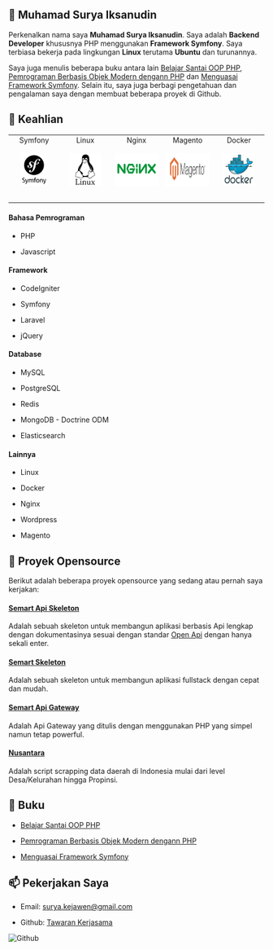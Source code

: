 ## 🧔 Muhamad Surya Iksanudin

Perkenalkan nama saya **Muhamad Surya Iksanudin**. Saya adalah **Backend Developer** khususnya PHP menggunakan **Framework Symfony**. Saya terbiasa bekerja pada lingkungan **Linux** terutama **Ubuntu** dan turunannya.

Saya juga menulis beberapa buku antara lain [Belajar Santai OOP PHP](https://play.google.com/store/books/details/Muhamad_Surya_Iksanudin_Belajar_Santai_OOP_PHP?id=CZeiDwAAQBAJ), [Pemrograman Berbasis Objek Modern dengann PHP](https://play.google.com/store/books/details/Muhamad_Surya_Iksanudin_Pemrograman_Berbasis_Objek?id=CZeiDwAAQBAJ) dan [Menguasai Framework Symfony](https://play.google.com/store/books/details/Muhamad_Surya_Iksanudin_Menguasai_Framework_Symfon?id=CZeiDwAAQBAJ). Selain itu, saya juga berbagi pengetahuan dan pengalaman saya dengan membuat beberapa proyek di Github.

## 🤖 Keahlian

<table>
  <tbody>
    <tr valign="top">
      <td width="20%" align="center" style="padding-bottom: 30px">
        <span>Symfony</span><br><br> 
        <img height="64px" src="https://github.com/ad3n/ad3n/blob/master/assets/symfony.png">
      </td>
      <td width="20%" align="center">
        <span>Linux</span><br><br> 
        <img height="64px" src="https://github.com/ad3n/ad3n/blob/master/assets/linux.png">
      </td>
      <td width="20%" align="center">
        <span>Nginx</span><br><br> 
        <img height="64px" src="https://github.com/ad3n/ad3n/blob/master/assets/nginx.png">
      </td>
      <td width="20%" align="center">
        <span>Magento</span><br><br> 
        <img height="64px" src="https://github.com/ad3n/ad3n/blob/master/assets/magento.png">
      </td>
      <td width="20%" align="center">
        <span>Docker</span><br><br> 
        <img height="64px" src="https://github.com/ad3n/ad3n/blob/master/assets/docker.png">
      </td>
    </tr>
  </tbody>
</table>

#### Bahasa Pemrograman

- PHP

- Javascript

#### Framework

- CodeIgniter

- Symfony

- Laravel

- jQuery


#### Database

- MySQL

- PostgreSQL

- Redis

- MongoDB - Doctrine ODM

- Elasticsearch


#### Lainnya

- Linux

- Docker

- Nginx

- Wordpress

- Magento

## 👷 Proyek Opensource

Berikut adalah beberapa proyek opensource yang sedang atau pernah saya kerjakan:

#### [Semart Api Skeleton](https://github.com/KejawenLab/SemartApiSkeleton)

Adalah sebuah skeleton untuk membangun aplikasi berbasis Api lengkap dengan dokumentasinya sesuai dengan standar [Open Api](https://swagger.io/specification) dengan hanya sekali enter.

#### [Semart Skeleton](https://github.com/KejawenLab/SemartSkeleton)

Adalah sebuah skeleton untuk membangun aplikasi fullstack dengan cepat dan mudah.

#### [Semart Api Gateway](https://github.com/KejawenLab/SemartApiGateway)

Adalah Api Gateway yang ditulis dengan menggunakan PHP yang simpel namun tetap powerful.

#### [Nusantara](https://github.com/KejawenLab/Nusantara)

Adalah script scrapping data daerah di Indonesia mulai dari level Desa/Kelurahan hingga Propinsi.

## 📝 Buku

- [Belajar Santai OOP PHP](https://play.google.com/store/books/details/Muhamad_Surya_Iksanudin_Belajar_Santai_OOP_PHP?id=CZeiDwAAQBAJ)

- [Pemrograman Berbasis Objek Modern dengann PHP](https://play.google.com/store/books/details/Muhamad_Surya_Iksanudin_Pemrograman_Berbasis_Objek?id=CZeiDwAAQBAJ)

- [Menguasai Framework Symfony](https://play.google.com/store/books/details/Muhamad_Surya_Iksanudin_Menguasai_Framework_Symfon?id=CZeiDwAAQBAJ)

## 📫 Pekerjakan Saya

- Email: [surya.kejawen@gmail.com](mailto:surya.kejawen@gmail.com)

- Github: [Tawaran Kerjasama](https://github.com/ad3n/ad3n/issues/new)

![Github](https://github-readme-stats.vercel.app/api?username=ad3n&hide=["issues"]&show_icons=true)

